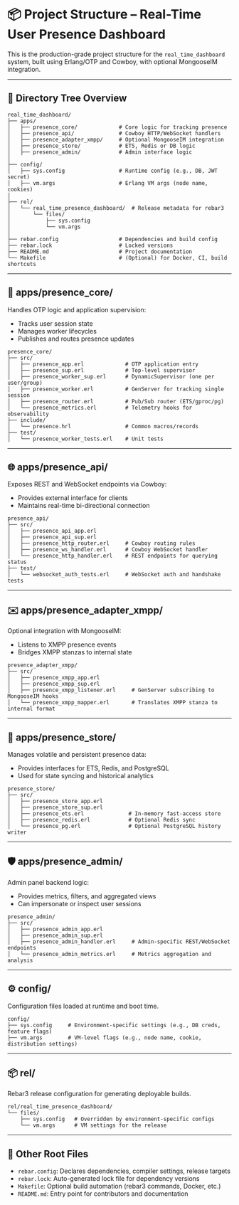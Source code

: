
# 📦 Project Structure – Real-Time User Presence Dashboard

This is the production-grade project structure for the `real_time_dashboard` system, built using Erlang/OTP and Cowboy, with optional MongooseIM integration.

---

## 🔧 Directory Tree Overview

```plaintext
real_time_dashboard/
├── apps/
│   ├── presence_core/             # Core logic for tracking presence
│   ├── presence_api/              # Cowboy HTTP/WebSocket handlers
│   ├── presence_adapter_xmpp/     # Optional MongooseIM integration
│   ├── presence_store/            # ETS, Redis or DB logic
│   ├── presence_admin/            # Admin interface logic
│
├── config/
│   ├── sys.config                 # Runtime config (e.g., DB, JWT secret)
│   ├── vm.args                    # Erlang VM args (node name, cookies)
│
├── rel/
│   └── real_time_presence_dashboard/  # Release metadata for rebar3
│       └── files/
│           ├── sys.config
│           └── vm.args
│
├── rebar.config                   # Dependencies and build config
├── rebar.lock                     # Locked versions
├── README.md                      # Project documentation
└── Makefile                       # (Optional) for Docker, CI, build shortcuts
```

---

## 🧠 apps/presence_core/

Handles OTP logic and application supervision:

- Tracks user session state
- Manages worker lifecycles
- Publishes and routes presence updates

```plaintext
presence_core/
├── src/
│   ├── presence_app.erl             # OTP application entry
│   ├── presence_sup.erl             # Top-level supervisor
│   ├── presence_worker_sup.erl      # DynamicSupervisor (one per user/group)
│   ├── presence_worker.erl          # GenServer for tracking single session
│   ├── presence_router.erl          # Pub/Sub router (ETS/gproc/pg)
│   └── presence_metrics.erl         # Telemetry hooks for observability
├── include/
│   └── presence.hrl                 # Common macros/records
├── test/
│   └── presence_worker_tests.erl    # Unit tests
```

---

## 🌐 apps/presence_api/

Exposes REST and WebSocket endpoints via Cowboy:

- Provides external interface for clients
- Maintains real-time bi-directional connection

```plaintext
presence_api/
├── src/
│   ├── presence_api_app.erl
│   ├── presence_api_sup.erl
│   ├── presence_http_router.erl     # Cowboy routing rules
│   ├── presence_ws_handler.erl      # Cowboy WebSocket handler
│   └── presence_http_handler.erl    # REST endpoints for querying status
├── test/
│   └── websocket_auth_tests.erl     # WebSocket auth and handshake tests
```

---

## ✉️ apps/presence_adapter_xmpp/

Optional integration with MongooseIM:

- Listens to XMPP presence events
- Bridges XMPP stanzas to internal state

```plaintext
presence_adapter_xmpp/
├── src/
│   ├── presence_xmpp_app.erl
│   ├── presence_xmpp_sup.erl
│   ├── presence_xmpp_listener.erl     # GenServer subscribing to MongooseIM hooks
│   └── presence_xmpp_mapper.erl       # Translates XMPP stanza to internal format
```

---

## 💾 apps/presence_store/

Manages volatile and persistent presence data:

- Provides interfaces for ETS, Redis, and PostgreSQL
- Used for state syncing and historical analytics

```plaintext
presence_store/
├── src/
│   ├── presence_store_app.erl
│   ├── presence_store_sup.erl
│   ├── presence_ets.erl              # In-memory fast-access store
│   ├── presence_redis.erl            # Optional Redis sync
│   └── presence_pg.erl               # Optional PostgreSQL history writer
```

---

## 🛡️ apps/presence_admin/

Admin panel backend logic:

- Provides metrics, filters, and aggregated views
- Can impersonate or inspect user sessions

```plaintext
presence_admin/
├── src/
│   ├── presence_admin_app.erl
│   ├── presence_admin_sup.erl
│   ├── presence_admin_handler.erl     # Admin-specific REST/WebSocket endpoints
│   └── presence_admin_metrics.erl     # Metrics aggregation and analysis
```

---

## ⚙️ config/

Configuration files loaded at runtime and boot time.

```plaintext
config/
├── sys.config     # Environment-specific settings (e.g., DB creds, feature flags)
├── vm.args        # VM-level flags (e.g., node name, cookie, distribution settings)
```

---

## 📦 rel/

Rebar3 release configuration for generating deployable builds.

```plaintext
rel/real_time_presence_dashboard/
└── files/
    ├── sys.config   # Overridden by environment-specific configs
    └── vm.args      # VM settings for the release
```

---

## 📄 Other Root Files

- `rebar.config`: Declares dependencies, compiler settings, release targets
- `rebar.lock`: Auto-generated lock file for dependency versions
- `Makefile`: Optional build automation (rebar3 commands, Docker, etc.)
- `README.md`: Entry point for contributors and documentation


